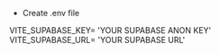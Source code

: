 - Create .env file

VITE_SUPABASE_KEY= 'YOUR SUPABASE ANON KEY'
<br>
VITE_SUPABASE_URL= 'YOUR SUPABASE URL'
